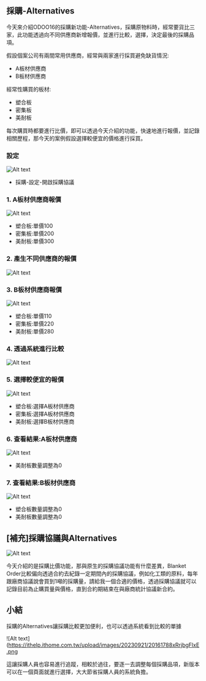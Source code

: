 ## 採購-Alternatives

今天來介紹ODOO16的採購新功能-Alternatives，採購原物料時，經常要貨比三家，此功能透過向不同供應商新增報價，並進行比較，選擇，決定最後的採購品項。

假設個案公司有兩間常用供應商，經常與兩家進行採買避免缺貨情況:

- A板材供應商
- B板材供應商

經常性購買的板材:

- 塑合板
- 密集板
- 美耐板

每次購買時都要進行比價，即可以透過今天介紹的功能，快速地進行報價，並記錄相關歷程，那今天的案例假設選擇較便宜的價格進行採買。

### 設定

![Alt text](https://ithelp.ithome.com.tw/upload/images/20230921/20161788bACztAvVs7.png)

- 採購-設定-開啟採購協議

### 1. A板材供應商報價

![Alt text](https://ithelp.ithome.com.tw/upload/images/20230921/20161788E8yVbsC5km.png)

- 塑合板:單價100
- 密集板:單價200
- 美耐板:單價300

### 2. 產生不同供應商的報價

![Alt text](https://ithelp.ithome.com.tw/upload/images/20230921/20161788YfVvq6RCmf.png)

### 3. B板材供應商報價

![Alt text](https://ithelp.ithome.com.tw/upload/images/20230921/201617884ps4nZFv1j.png)

- 塑合板:單價110
- 密集板:單價220
- 美耐板:單價280

### 4. 透過系統進行比較

![Alt text](https://ithelp.ithome.com.tw/upload/images/20230921/20161788cQxi20sgdM.png)

### 5. 選擇較便宜的報價

![Alt text](https://ithelp.ithome.com.tw/upload/images/20230921/20161788hukbleMZZm.png)

- 塑合板:選擇A板材供應商
- 密集板:選擇A板材供應商
- 美耐板:選擇B板材供應商

### 6. 查看結果:A板材供應商

![Alt text](https://ithelp.ithome.com.tw/upload/images/20230921/20161788anJb2C4nKa.png)

- 美耐板數量調整為0

### 7. 查看結果:B板材供應商

![Alt text](https://ithelp.ithome.com.tw/upload/images/20230921/20161788N8u1ZaB7t8.png)

- 塑合板數量調整為0
- 美耐板數量調整為0

## [補充]採購協議與Alternatives

![Alt text](https://ithelp.ithome.com.tw/upload/images/20230921/20161788O2GVFQWRfy.png)

今天介紹的是採購比價功能，那與原生的採購協議功能有什麼差異，Blanket Order比較偏向透過合約去紀錄一定期間內的採購協議，例如化工類的原料，每年跟廠商協議說會買到1噸的採購量，請給我一個合適的價格，透過採購協議就可以記錄目前為止購買量與價格，直到合約期結束在與廠商統計協議新合約。

## 小結

採購的Alternatives讓採購比較更加便利，也可以透過系統看到比較的單據

![Alt text](https://ithelp.ithome.com.tw/upload/images/20230921/20161788xRrjbgFlxE.png

這讓採購人員也容易進行追蹤，相較於過往，要逐一去調整每個採購品項，新版本可以在一個頁面就進行選擇，大大節省採購人員的系統負擔。
